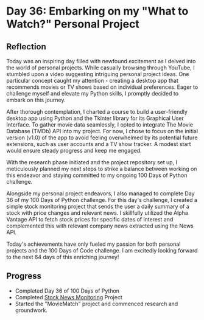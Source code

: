 # Day 36: Embarking on my "What to Watch?" Personal Project

## Reflection
  Today was an inspiring day filled with newfound excitement as I delved into the world of personal projects. While casually browsing through YouTube, I stumbled upon a video suggesting intriguing personal project ideas. One particular concept caught my attention - creating a desktop app that recommends movies or TV shows based on individual preferences. Eager to challenge myself and elevate my Python skills, I promptly decided to embark on this journey.

  After thorough contemplation, I charted a course to build a user-friendly desktop app using Python and the Tkinter library for its Graphical User Interface. To gather movie data seamlessly, I opted to integrate The Movie Database (TMDb) API into my project. For now, I chose to focus on the initial version (v1.0) of the app to avoid feeling overwhelmed by its potential future extensions, such as user accounts and a TV show tracker. A modest start would ensure steady progress and keep me engaged.

  With the research phase initiated and the project repository set up, I meticulously planned my next steps to strike a balance between working on this endeavor and staying committed to my ongoing 100 Days of Python challenge.

  Alongside my personal project endeavors, I also managed to complete Day 36 of my 100 Days of Python challenge. For this day's challenge, I created a simple stock monitoring project that sends the user a daily summary of a stock with price changes and relevant news. I skillfully utilized the Alpha Vantage API to fetch stock prices for specific dates of interest and complemented this with relevant company news extracted using the News API.

  Today's achievements have only fueled my passion for both personal projects and the 100 Days of Code challenge. I am excitedly looking forward to the next 64 days of this enriching journey!

## Progress
  - Completed Day 36 of 100 Days of Python
  - Completed [Stock News Monitoring](https://github.com/johnivanpuayap/StockTradingNewsAlert) Project
  - Started the "MovieMatch" project and commenced research and groundwork.